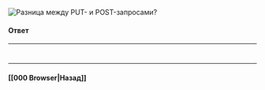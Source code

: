 ![Разница между `PUT`- и `POST`-запросами?](https://youtu.be/ngyOYuTrUk8?t=29)


#### Ответ


___
#

___

#### [[000 Browser|Назад]]